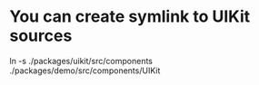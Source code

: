 # You can create symlink to UIKit sources

ln -s ./packages/uikit/src/components ./packages/demo/src/components/UIKit